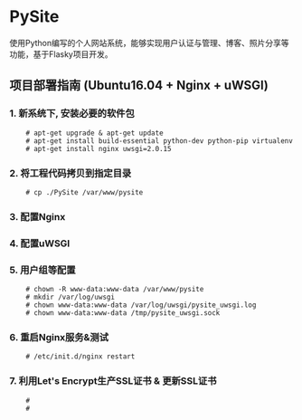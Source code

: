 # PySite
使用Python编写的个人网站系统，能够实现用户认证与管理、博客、照片分享等功能，基于Flasky项目开发。


## 项目部署指南 (Ubuntu16.04 + Nginx + uWSGI)

### 1. 新系统下, 安装必要的软件包
```
    # apt-get upgrade & apt-get update
    # apt-get install build-essential python-dev python-pip virtualenv
    # apt-get install nginx uwsgi=2.0.15
```

### 2. 将工程代码拷贝到指定目录
```
    # cp ./PySite /var/www/pysite
```

### 3. 配置Nginx

### 4. 配置uWSGI

### 5. 用户组等配置
```
    # chown -R www-data:www-data /var/www/pysite
    # mkdir /var/log/uwsgi
    # chown www-data:www-data /var/log/uwsgi/pysite_uwsgi.log
    # chown www-data:www-data /tmp/pysite_uwsgi.sock
```

### 6. 重启Nginx服务&测试
```
    # /etc/init.d/nginx restart
```

### 7. 利用Let's Encrypt生产SSL证书 & 更新SSL证书
```
    #
    #
```
